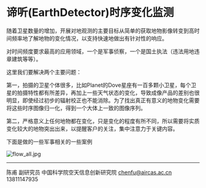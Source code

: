 # 谛听(EarthDetector)时序变化监测


随着卫星数量的增加，开展对地观测的主要目标从简单的获取地物影像转变到高时间频率地了解地物的变化情况，以支持快速地做出有针对性的响应。

对时间频度要求最高的应用领域，一个是军事侦察，一个是国土执法（违法用地违章建筑等等）。

这里我们要解决两个主要问题：

第一，拍摄的卫星个体很多，比如Planet的Dove星座有一百多颗小卫星，每个卫星的拍摄特性都有所差异，再加上一些天气状态的变化，导致成像产品的差别也很明显，即使经过初步的辐射校正也不能消除。为了找出真正有意义的地物变化需要将这些时序图像归一化，得到一个大体上一致的图像序列。

第二，严格意义上任何地物都在变化，只是变化的程度有所不同，所以需要将实质变化较大的地物突出出来，以提醒客户的关注，集中注意力于关键内容。

下面是做的一些军事相关的一些案例

![flow_all.jpg](https://s2.loli.net/2022/09/24/hbgFDMGrjV6cIAi.jpg)

---

陈甫 副研究员
中国科学院空天信息创新研究院
chenfu@aircas.ac.cn
13811147935